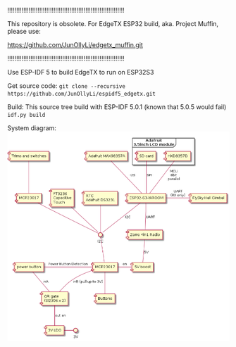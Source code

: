 

!!!!!!!!!!!!!!!!!!!!!!!!!!!!!!!!!!!!!!!!!!!!!!!!!!!!!!!!!!!!!!!!!!

This repository is obsolete. For EdgeTX ESP32 build, aka. Project Muffin, please use:

https://github.com/JunOllyLi/edgetx_muffin.git


!!!!!!!!!!!!!!!!!!!!!!!!!!!!!!!!!!!!!!!!!!!!!!!!!!!!!!!!!!!!!!!!!!









Use ESP-IDF 5 to build EdgeTX to run on ESP32S3

Get source code:
`git clone --recursive https://github.com/JunOllyLi/espidf5_edgetx.git`

Build:
This source tree build with ESP-IDF 5.0.1 (known that 5.0.5 would fail)
`idf.py build`

System diagram:
![alt text](system_diagram.png)
